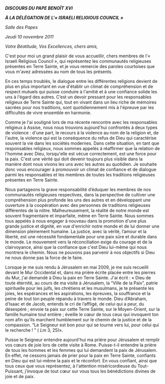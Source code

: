 ***DISCOURS DU PAPE BENOÎT XVI***

***À LA DÉLÉGATION DE L'« ISRAELI RELIGIOUS COUNCIL »***

*Salle des Papes*

*Jeudi 10 novembre 2011*

*Votre Béatitude, Vos Excellences, chers amis,*

C'est pour moi un grand plaisir de vous accueillir, chers membres de l'« Israeli Religious Council », qui représentez les communautés religieuses présentes en Terre Sainte, et je vous remercie des paroles courtoises que vous m'avez adressées au nom de tous les présents.

En ces temps troublés, le dialogue entre les différentes religions devient de plus en plus important en vue d'établir un climat de compréhension et de respect mutuels qui puisse conduire à l'amitié et à une confiance solide les uns à l'égard des autres. C’est un devoir pressant pour les responsables religieux de Terre Sainte qui, tout en vivant dans un lieu riche de mémoires sacrées pour nos traditions, sont quotidiennement mis à l'épreuve par les difficultés de vivre ensemble en harmonie.

Comme je l'ai souligné lors de ma récente rencontre avec les responsables religieux à Assise, nous nous trouvons aujourd'hui confrontés à deux types de violence : d'une part, le recours à la violence au nom de la religion et, de l'autre, la violence qui est la conséquence du refus de Dieu qui caractérise souvent la vie dans les sociétés modernes. Dans cette situation, en tant que responsables religieux, nous sommes appelés à réaffirmer que la relation de l'homme avec Dieu, lorsqu'elle est vécue correctement, est une force pour la paix. C'est une vérité qui doit devenir toujours plus visible dans la manière dont nous vivons les uns avec les autres au quotidien. Je souhaite donc vous encourager à promouvoir un climat de confiance et de dialogue parmi les responsables et les membres de toutes les traditions religieuses présentes en Terre Sainte.

Nous partageons la grave responsabilité d’éduquer les membres de nos communautés religieuses respectives, dans la perspective de cultiver une compréhension plus profonde les uns des autres et en développant une ouverture à la coopération avec des personnes de traditions religieuses différentes de la nôtre. Malheureusement, la réalité de notre monde est souvent fragmentaire et imparfaite, même en Terre Sainte. Nous sommes tous appelés à nous engager à nouveau dans la promotion d'une plus grande justice et dignité, en vue d'enrichir notre monde et de lui donner une dimension pleinement humaine. La justice, avec la vérité, l’amour et la liberté, est une nécessité fondamentale pour une paix sûre et durable dans le monde. Le mouvement vers la réconciliation exige du courage et de la clairvoyance, ainsi que la confiance que c'est Dieu lui-même qui nous montrera le chemin. Nous ne pouvons pas parvenir à nos objectifs si Dieu ne nous donne pas la force de le faire.

Lorsque je me suis rendu à Jérusalem en mai 2009, je me suis recueilli devant le Mur Occidental et, dans ma prière écrite placée entre les pierres du Mur, j'ai demandé à Dieu la paix en Terre Sainte. J'ai écrit : « Dieu de toute éternité, au cours de ma visite à Jérusalem, la “Ville de la Paix”, patrie spirituelle pour les juifs, les chrétiens et les musulmans, je te présente les joies, les espérances et les aspirations, les épreuves, la souffrance et la peine de tout ton peuple répandu à travers le monde. Dieu d’Abraham, d’Isaac et de Jacob, entends le cri de l’affligé, de celui qui a peur, du désespéré ; envoie ta paix sur cette Terre Sainte, sur le Moyen-Orient, sur la famille humaine tout entière ; éveille le cœur de tous ceux qui invoquent ton nom afin qu’ils marchent humblement sur le chemin de la justice et de la compassion. “Le Seigneur est bon pour qui se tourne vers lui, pour celui qui le recherche ! ” ( *Lm* 3, 25)».

Puisse le Seigneur entendre aujourd'hui ma prière pour Jérusalem et remplir vos cœurs de joie lors de cette visite à Rome. Puisse-t-il entendre la prière de tous les hommes et les femmes qui lui demandent la paix de Jérusalem. En effet, ne cessons jamais de prier pour la paix en Terre Sainte, confiants en Dieu qui est lui-même la paix et le réconfort. En vous confiant, ainsi que tous ceux que vous représentez, à l'attention miséricordieuse du Tout-Puissant, j’invoque de tout cœur sur vous tous les bénédictions divines de joie et de paix.